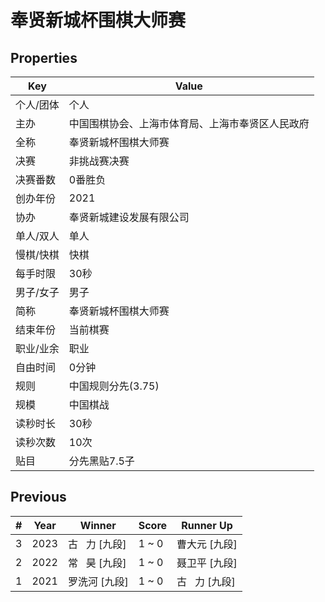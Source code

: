 # 奉贤新城杯围棋大师赛

## Properties

| Key | Value |
| --- | ----- |
| 个人/团体 | 个人 |
| 主办 | 中国围棋协会、上海市体育局、上海市奉贤区人民政府 |
| 全称 | 奉贤新城杯围棋大师赛 |
| 决赛 | 非挑战赛决赛 |
| 决赛番数 | 0番胜负 |
| 创办年份 | 2021 |
| 协办 | 奉贤新城建设发展有限公司 |
| 单人/双人 | 单人 |
| 慢棋/快棋 | 快棋 |
| 每手时限 | 30秒 |
| 男子/女子 | 男子 |
| 简称 | 奉贤新城杯围棋大师赛 |
| 结束年份 | 当前棋赛 |
| 职业/业余 | 职业 |
| 自由时间 | 0分钟 |
| 规则 | 中国规则分先(3.75) |
| 规模 | 中国棋战 |
| 读秒时长 | 30秒 |
| 读秒次数 | 10次 |
| 贴目 | 分先黑贴7.5子 |

## Previous

| # | Year | Winner | Score | Runner Up |
| --- | --- | --- | --- | --- |
| 3 | 2023 | 古   力 [九段] | 1 ~ 0 | 曹大元 [九段] |
| 2 | 2022 | 常   昊 [九段] | 1 ~ 0 | 聂卫平 [九段] |
| 1 | 2021 | 罗洗河 [九段] | 1 ~ 0 | 古   力 [九段] |

